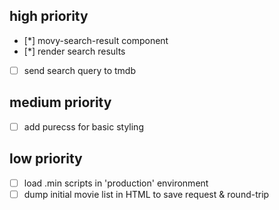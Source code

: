 ## high priority

- [*] movy-search-result component
 - [*] render search results

- [ ] send search query to tmdb

## medium priority

* [ ] add purecss for basic styling

## low priority

* [ ] load .min scripts in 'production' environment
* [ ] dump initial movie list in HTML to save request & round-trip
